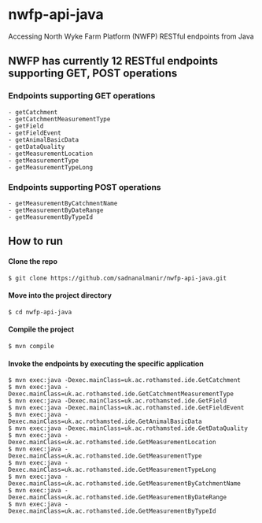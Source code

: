 # nwfp-api-java
Accessing North Wyke Farm Platform (NWFP) RESTful endpoints from Java

## NWFP has currently 12 RESTful endpoints supporting GET, POST operations

### Endpoints supporting GET operations
    - getCatchment
    - getCatchmentMeasurementType
    - getField
    - getFieldEvent
    - getAnimalBasicData
    - getDataQuality
    - getMeasurementLocation
    - getMeasurementType
    - getMeasurementTypeLong
### Endpoints supporting POST operations
    - getMeasurementByCatchmentName
    - getMeasurementByDateRange
    - getMeasurementByTypeId 


## How to run

#### Clone the repo
```shell
$ git clone https://github.com/sadnanalmanir/nwfp-api-java.git
```

#### Move into the project directory
```shell
$ cd nwfp-api-java
```

#### Compile the project
```shell
$ mvn compile
```

#### Invoke the endpoints by executing the specific application
```shell
$ mvn exec:java -Dexec.mainClass=uk.ac.rothamsted.ide.GetCatchment
$ mvn exec:java -Dexec.mainClass=uk.ac.rothamsted.ide.GetCatchmentMeasurementType
$ mvn exec:java -Dexec.mainClass=uk.ac.rothamsted.ide.GetField
$ mvn exec:java -Dexec.mainClass=uk.ac.rothamsted.ide.GetFieldEvent
$ mvn exec:java -Dexec.mainClass=uk.ac.rothamsted.ide.GetAnimalBasicData
$ mvn exec:java -Dexec.mainClass=uk.ac.rothamsted.ide.GetDataQuality
$ mvn exec:java -Dexec.mainClass=uk.ac.rothamsted.ide.GetMeasurementLocation
$ mvn exec:java -Dexec.mainClass=uk.ac.rothamsted.ide.GetMeasurementType
$ mvn exec:java -Dexec.mainClass=uk.ac.rothamsted.ide.GetMeasurementTypeLong
$ mvn exec:java -Dexec.mainClass=uk.ac.rothamsted.ide.GetMeasurementByCatchmentName
$ mvn exec:java -Dexec.mainClass=uk.ac.rothamsted.ide.GetMeasurementByDateRange
$ mvn exec:java -Dexec.mainClass=uk.ac.rothamsted.ide.GetMeasurementByTypeId
```


